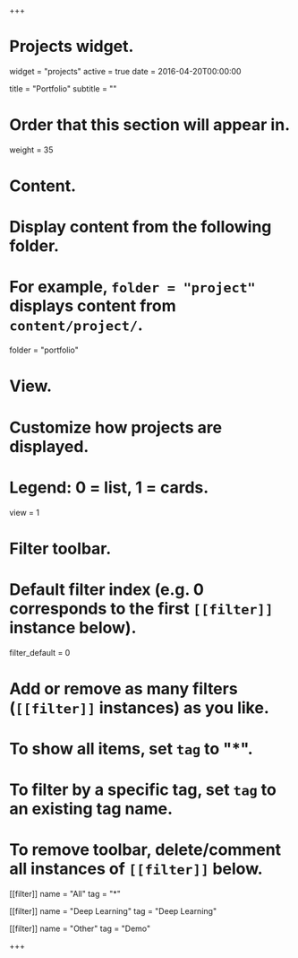 +++
# Projects widget.
widget = "projects"
active = true
date = 2016-04-20T00:00:00

title = "Portfolio"
subtitle = ""

# Order that this section will appear in.
weight = 35

# Content.
# Display content from the following folder.
# For example, `folder = "project"` displays content from `content/project/`.
folder = "portfolio"

# View.
# Customize how projects are displayed.
# Legend: 0 = list, 1 = cards.
view = 1

# Filter toolbar.

# Default filter index (e.g. 0 corresponds to the first `[[filter]]` instance below).
filter_default = 0

# Add or remove as many filters (`[[filter]]` instances) as you like.
# To show all items, set `tag` to "*".
# To filter by a specific tag, set `tag` to an existing tag name.
# To remove toolbar, delete/comment all instances of `[[filter]]` below.
[[filter]]
  name = "All"
  tag = "*"

[[filter]]
  name = "Deep Learning"
  tag = "Deep Learning"

[[filter]]
  name = "Other"
  tag = "Demo"

+++

